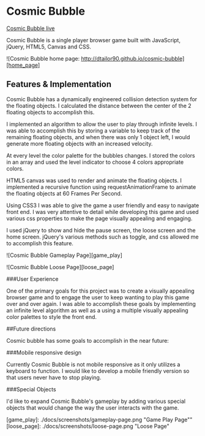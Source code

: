 # Cosmic Bubble

[Cosmic Bubble live][prodlink]

Cosmic Bubble is a single player browser game built with JavaScript, jQuery, HTML5, Canvas and CSS.

![Cosmic Bubble home page: http://dtailor90.github.io/cosmic-bubble][home_page]

## Features & Implementation

Cosmic Bubble has a dynamically engineered collision detection system for the floating objects. I calculated the distance between the center of the 2 floating objects to accomplish this.

I implemented an algorithm to allow the user to play through infinite levels. I was able to accomplish this by storing a variable to keep track of the remaining floating objects, and when there was only 1 object left, I would generate more floating objects with an increased velocity.

At every level the color palette for the bubbles changes. I stored the colors in an array and used the level indicator to choose 4 colors appropriate colors.

HTML5 canvas was used to render and animate the floating objects. I implemented a recursive function using requestAnimationFrame to animate the floating objects at 60 Frames Per Second.

Using CSS3 I was able to give the game a user friendly and easy to navigate front end. I was very attentive to detail while developing this game and used various css properties to make the page visually appealing and engaging.

I used jQuery to show and hide the pause screen, the loose screen and the home screen. jQuery's various methods such as toggle, and css allowed me to accomplish this feature.

![Cosmic Bubble Gameplay Page][game_play]

![Cosmic Bubble Loose Page][loose_page]


###User Experience

One of the primary goals for this project was to create a visually appealing browser game and to engage the user to keep wanting to play this game over and over again. I was able to accomplish these goals by implementing an infinite level algorithm as well as a using a multiple visually appealing color palettes to style the front end.

##Future directions

Cosmic bubble has some goals to accomplish in the near future:

###Mobile responsive design

Currently Cosmic Bubble is not mobile responsive as it only utilizes a keyboard to function. I would like to develop a mobile friendly version so that users never have to stop playing.

###Special Objects

I'd like to expand Cosmic Bubble's gameplay by adding various special objects that would change the way the user interacts with the game.


[prodlink]: http://dtailor90.github.io/cosmic-bubble
[home_page]: ./docs/screenshots/homepage.png "Cosmic Bubble home page"
[game_play]: ./docs/screenshots/gameplay-page.png "Game Play Page""
[loose_page]: ./docs/screenshots/loose-page.png "Loose Page"
